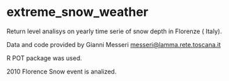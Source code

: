 extreme_snow_weather
====================

Return level analisys on yearly time serie of snow depth in Florenze ( Italy).

Data and code provided by  Gianni Messeri messeri@lamma.rete.toscana.it

R POT package was used.

2010 Florence Snow event is analized.

